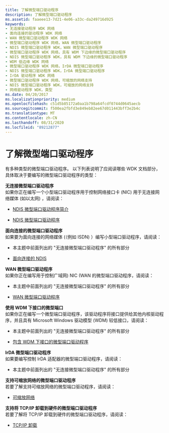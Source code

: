 ```yaml
---
title: 了解微型端口驱动程序
description: 了解微型端口驱动程序
ms.assetid: faaeee13-7d21-4e06-a33c-da249716d925
keywords:
- 无连接驱动程序 WDK 网络
- 面向连接的驱动程序 WDK 网络
- WAN 微型端口驱动程序 WDK 网络
- 微型端口驱动程序 WDK 网络，WAN 微型端口驱动程序
- NDIS 微型端口驱动程序 WDK，WAN 微型端口驱动程序
- 微型端口驱动程序 WDK 网络，具有 WDM 下边缘的微型端口驱动程序
- NDIS 微型端口驱动程序 WDK，具有 WDM 下边缘的微型端口驱动程序
- WDM 低边缘 WDK 网络
- 微型端口驱动程序 WDK 网络，IrDA 微型端口驱动程序
- NDIS 微型端口驱动程序 WDK，IrDA 微型端口驱动程序
- IrDA 驱动程序 WDK 网络
- 微型端口驱动程序 WDK 网络，可缩放的网络支持
- NDIS 微型端口驱动程序 WDK，可缩放的网络支持
- 网络驱动程序 WDK，类型
ms.date: 04/20/2017
ms.localizationpriority: medium
ms.openlocfilehash: c51d5b85172a0aa1b798a64fcdf0744d0645aecb
ms.sourcegitcommit: f500ea2fbfd3e849eb82ee67d011443bff3e2b4c
ms.translationtype: MT
ms.contentlocale: zh-CN
ms.lasthandoff: 08/31/2020
ms.locfileid: "89212877"
---
```

# <a name="learning-about-miniport-drivers"></a>了解微型端口驱动程序





有多种类型的微型端口驱动程序。 以下列表说明了应阅读哪些 WDK 文档部分，具体取决于要编写的微型端口驱动程序的类型：

<a href="" id="connectionless-miniport-drivers"></a>**无连接微型端口驱动程序**  
如果你正在编写一个小型端口驱动程序用于控制网络接口卡 (NIC) 用于无连接网络媒体 (如以太网) ，请阅读：

-   [NDIS 微型端口驱动程序简介](introduction-to-ndis-miniport-drivers.md)

-   [NDIS 微型端口驱动程序](./initializing-a-miniport-driver.md)

<a href="" id="connection-oriented-miniport-drivers"></a>**面向连接的微型端口驱动程序**  
如果要为面向连接的网络媒体 (（例如 ISDN) ）编写小型端口驱动程序，请阅读：

-   本主题中前面列出的 "无连接微型端口驱动程序" 的所有部分

-   [面向连接的 NDIS](connection-oriented-ndis.md)

<a href="" id="wan-miniport-drivers"></a>**WAN 微型端口驱动程序**  
如果你正在编写用于控制广域网) NIC (WAN 的微型端口驱动程序，请阅读：

-   本主题中前面列出的 "无连接微型端口驱动程序" 的所有部分

-   [WAN 微型端口驱动程序](wan-miniport-drivers.md)

<a href="" id="miniports-with-a-wdm-lower-interface"></a>**使用 WDM 下接口的微型端口**  
如果你正在编写一个微型端口驱动程序，该驱动程序将接口提供给其他内核驱动程序，并且具有 Microsoft Windows 驱动模型 (WDM) 较低接口，请阅读：

-   本主题中前面列出的 "无连接微型端口驱动程序" 的所有部分

-   [包含 WDM 下接口的微型端口驱动程序](miniport-drivers-with-a-wdm-lower-interface.md)

<a href="" id="irda-miniport-drivers"></a>**IrDA 微型端口驱动程序**  
如果要编写控制 IrDA 适配器的微型端口驱动程序，请阅读：

-   本主题中前面列出的 "无连接微型端口驱动程序" 的所有部分

<a href="" id="miniport-drivers-that-support-scalable-networking"></a>**支持可缩放网络的微型端口驱动程序**  
若要了解支持可缩放网络的微型端口驱动程序，请阅读：

-   [可缩放网络](/windows-hardware/drivers/ddi/_netvista/)

<a href="" id="miniport-drivers-that-support-offloading-tcp-ip--------to-hardware-------"></a>**支持将 TCP/IP 卸载到硬件的微型端口驱动程序**   
若要了解将 TCP/IP 卸载到硬件的微型端口驱动程序，请阅读：

-   [TCP/IP 卸载](tcp-ip-offload.md)

 

